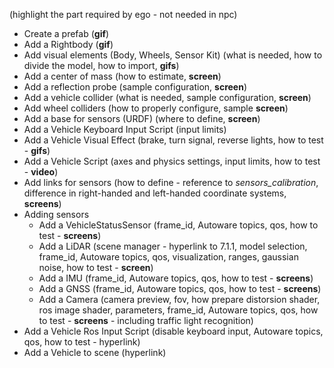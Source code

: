 <!-- TODO everything -->
(highlight the part required by ego - not needed in npc)

- Create a prefab (**gif**)
- Add a Rightbody (**gif**)
- Add visual elements (Body, Wheels, Sensor Kit) (what is needed, how to divide the model, how to import, **gifs**)
- Add a center of mass (how to estimate, **screen**)
- Add a reflection probe (sample configuration, **screen**)
- Add a vehicle collider (what is needed, sample configuration, **screen**)
- Add wheel colliders (how to properly configure, sample **screen**)
- Add a base for sensors (URDF) (where to define, **screen**)
- Add a Vehicle Keyboard Input Script (input limits)
- Add a Vehicle Visual Effect (brake, turn signal, reverse lights, how to test - **gifs**)
- Add a Vehicle Script (axes and physics settings, input limits, how to test - **video**)
- Add links for sensors (how to define - reference to *sensors_calibration*, difference in right-handed and left-handed coordinate systems, **screens**)
- Adding sensors
    - Add a VehicleStatusSensor (frame_id, Autoware topics, qos, how to test - **screens**)
    - Add a LiDAR (scene manager - hyperlink to 7.1.1, model selection, frame_id, Autoware topics, qos, visualization, ranges, gaussian noise, how to test - **screen**)
    - Add a IMU (frame_id, Autoware topics, qos, how to test - **screens**)
    - Add a GNSS (frame_id, Autoware topics, qos, how to test - **screens**)
    - Add a Camera (camera preview, fov, how prepare distorsion shader, ros image shader, parameters, frame_id, Autoware topics, qos, how to test - **screens** - including traffic light recognition)
- Add a Vehicle Ros Input Script (disable keyboard input, Autoware topics, qos, how to test - hyperlink)
- Add a Vehicle to scene (hyperlink)
